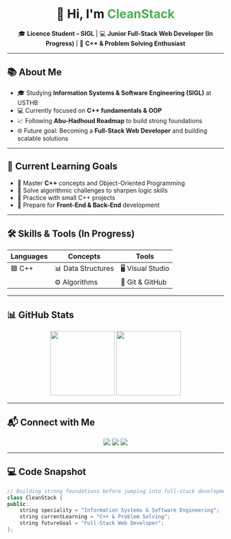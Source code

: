 <h1 align="center">👋 Hi, I'm <span style="color:#4CAF50">CleanStack</span></h1>

<p align="center">
  🎓 <strong>Licence Student – SIGL</strong> | 💻 <strong>Junior Full-Stack Web Developer (In Progress)</strong> | 🚀 <strong>C++ & Problem Solving Enthusiast</strong>
</p>

---

## 📚 About Me

- 🎓 Studying **Information Systems & Software Engineering (SIGL)** at USTHB  
- 💻 Currently focused on **C++ fundamentals & OOP**  
- 📈 Following **Abu-Hadhoud Roadmap** to build strong foundations  
- 🌐 Future goal: Becoming a **Full-Stack Web Developer** and building scalable solutions  

---

## 🎯 Current Learning Goals

- 📌 Master **C++** concepts and Object-Oriented Programming  
- 📌 Solve algorithmic challenges to sharpen logic skills  
- 📌 Practice with small C++ projects  
- 📌 Prepare for **Front-End & Back-End** development  

---

## 🛠️ Skills & Tools (In Progress)

| **Languages** | **Concepts**      | **Tools**         |
|---------------|-------------------|-------------------|
| 🟦 C++        | 📊 Data Structures | 🖥️ Visual Studio  |
|               | ⚙️ Algorithms      | 🔧 Git & GitHub   |

---

## 📊 GitHub Stats

<p align="center">  
  <img src="https://github-readme-stats.vercel.app/api?username=CleanStack-webdev&show_icons=true&theme=radical" height="150" />  
  <img src="https://github-readme-stats.vercel.app/api/top-langs/?username=CleanStack-webdev&layout=compact&theme=radical&langs_count=1" height="150" />  
</p>

---

## 📬 Connect with Me

<p align="center">
  <a href="https://www.linkedin.com/in/clean-stack-28b428376/"><img src="https://img.shields.io/badge/LinkedIn-%230A66C2.svg?&style=for-the-badge&logo=linkedin&logoColor=white" /></a>
  <a href="https://github.com/CleanStack-webdev"><img src="https://img.shields.io/badge/GitHub-%23121011.svg?&style=for-the-badge&logo=github&logoColor=white" /></a>
  <a href="mailto:cleanstack.webdev@example.com"><img src="https://img.shields.io/badge/Email-D14836.svg?&style=for-the-badge&logo=gmail&logoColor=white" /></a>
</p>

---

## 💻 Code Snapshot

```cpp
// Building strong foundations before jumping into full-stack development
class CleanStack {
public:
    string speciality = "Information Systems & Software Engineering";
    string currentLearning = "C++ & Problem Solving";
    string futureGoal = "Full-Stack Web Developer";
};
